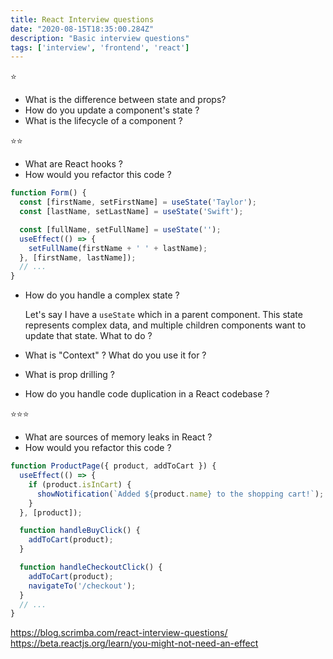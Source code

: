 ```yaml
---
title: React Interview questions
date: "2020-08-15T18:35:00.284Z"
description: "Basic interview questions"
tags: ['interview', 'frontend', 'react']
---
```


⭐

- What is the difference between state and props?
- How do you update a component's state ?
- What is the lifecycle of a component ?

⭐⭐

- What are React hooks ?
- How would you refactor this code ?
```javascript
function Form() {
  const [firstName, setFirstName] = useState('Taylor');
  const [lastName, setLastName] = useState('Swift');

  const [fullName, setFullName] = useState('');
  useEffect(() => {
    setFullName(firstName + ' ' + lastName);
  }, [firstName, lastName]);
  // ...
}
```

- How do you handle a complex state ?
  
  Let's say I have a `useState` which in a parent component. This state represents complex data, and multiple children components want to update that state. What to do ?
- What is "Context" ? What do you use it for ?
- What is prop drilling ?
- How do you handle code duplication in a React codebase ?

⭐⭐⭐

- What are sources of memory leaks in React ?
- How would you refactor this code ?
```javascript
function ProductPage({ product, addToCart }) {
  useEffect(() => {
    if (product.isInCart) {
      showNotification(`Added ${product.name} to the shopping cart!`);
    }
  }, [product]);

  function handleBuyClick() {
    addToCart(product);
  }

  function handleCheckoutClick() {
    addToCart(product);
    navigateTo('/checkout');
  }
  // ...
}
```

https://blog.scrimba.com/react-interview-questions/
https://beta.reactjs.org/learn/you-might-not-need-an-effect
